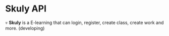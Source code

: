 # Skuly API
💀 **Skuly** is a E-learning that can login, register, create class, create work and more. (developing)
